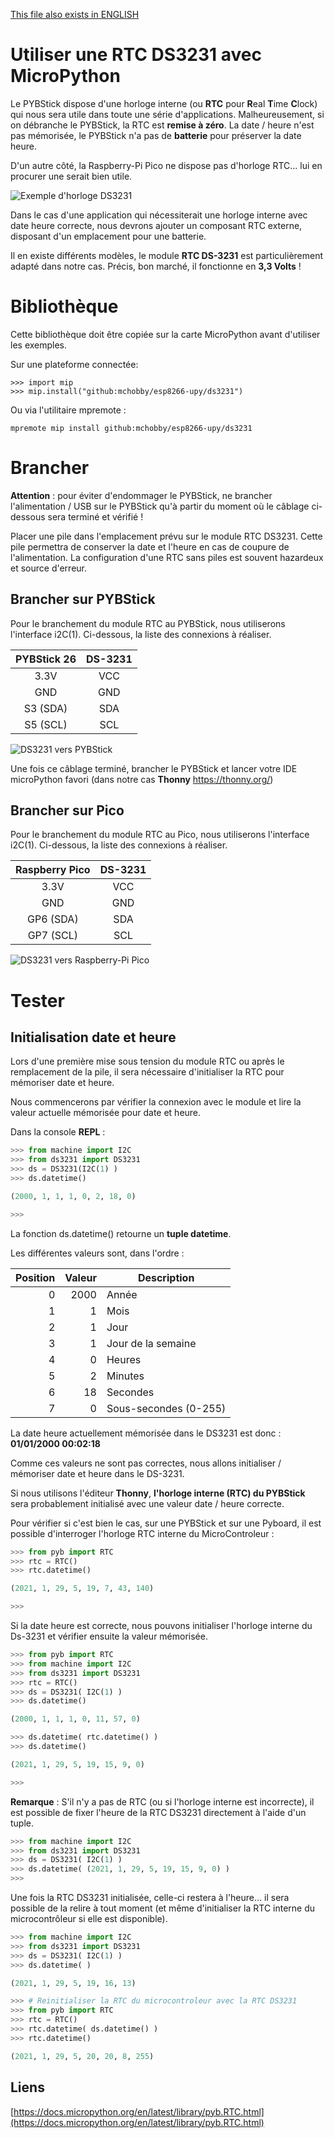 [This file also exists in ENGLISH](readme_ENG.md)

# Utiliser une RTC DS3231 avec MicroPython

Le PYBStick dispose d'une horloge interne (ou **RTC** pour **R**eal **T**ime **C**lock) qui nous sera utile dans toute une série d'applications.
Malheureusement, si on débranche le PYBStick, la RTC est **remise à zéro**. La date / heure n'est pas mémorisée, le PYBStick n'a pas de **batterie** pour préserver la date heure.

D'un autre côté, la Raspberry-Pi Pico ne dispose pas d'horloge RTC... lui en procurer une serait bien utile.

![Exemple d'horloge DS3231](docs/_static/ds3231.jpg)

Dans le cas d'une application qui nécessiterait une horloge interne avec date heure correcte, nous devrons ajouter un composant RTC externe, disposant d'un emplacement pour une batterie.

Il en existe différents modèles, le module **RTC DS-3231** est particulièrement adapté dans notre cas. Précis, bon marché, il fonctionne en **3,3 Volts** !

# Bibliothèque

 Cette bibliothèque doit être copiée sur la carte MicroPython avant d'utiliser les exemples.

 Sur une plateforme connectée:

 ```
 >>> import mip
 >>> mip.install("github:mchobby/esp8266-upy/ds3231")
 ```

 Ou via l'utilitaire mpremote :

 ```
 mpremote mip install github:mchobby/esp8266-upy/ds3231
 ```

# Brancher

**Attention** : pour éviter d'endommager le PYBStick, ne brancher l'alimentation / USB sur le PYBStick qu'à partir du moment où le câblage ci-dessous sera terminé et vérifié !

Placer une pile dans l'emplacement prévu sur le module RTC DS3231. Cette pile permettra de conserver la date et l'heure en cas de coupure de l'alimentation. La configuration d'une RTC sans piles est souvent hazardeux et source d'erreur.

## Brancher sur PYBStick
Pour le branchement du module RTC au PYBStick, nous utiliserons l'interface i2C(1). Ci-dessous, la liste des connexions à réaliser.

|PYBStick 26|DS-3231|
|:-:|:-:|
|3.3V|VCC|
|GND|GND|
|S3 (SDA)|SDA|
|S5 (SCL)|SCL|

![DS3231 vers PYBStick](docs/_static/ds3231-to-pybstick.jpg)

Une fois ce câblage terminé, brancher le PYBStick et lancer votre IDE microPython favori (dans notre cas **Thonny** https://thonny.org/)

## Brancher sur Pico
Pour le branchement du module RTC au Pico, nous utiliserons l'interface i2C(1). Ci-dessous, la liste des connexions à réaliser.

|Raspberry Pico|DS-3231|
|:-:|:-:|
|3.3V|VCC|
|GND|GND|
|GP6 (SDA)|SDA|
|GP7 (SCL)|SCL|

![DS3231 vers Raspberry-Pi Pico](docs/_static/ds3231-to-pico.jpg)

# Tester
## Initialisation date et heure

Lors d'une première mise sous tension du module RTC ou après le remplacement de la pile, il sera nécessaire d'initialiser la RTC pour mémoriser date et heure.

Nous commencerons par vérifier la connexion avec le module et lire la valeur actuelle mémorisée pour date et heure.

Dans la console **REPL** :

```python
>>> from machine import I2C
>>> from ds3231 import DS3231
>>> ds = DS3231(I2C(1) )
>>> ds.datetime()

(2000, 1, 1, 1, 0, 2, 18, 0)

>>>
```

La fonction ds.datetime() retourne un **tuple datetime**.

Les différentes valeurs sont, dans l'ordre :

|Position|Valeur|Description|
|-:|-:|-|
|0|2000|Année|
|1|1|Mois|
|2|1|Jour|
|3|1|Jour de la semaine|
|4|0|Heures|
|5|2|Minutes|
|6|18|Secondes|
|7|0|Sous-secondes (0-255)|

La date heure actuellement mémorisée dans le DS3231 est donc : **01/01/2000 00:02:18**

Comme ces valeurs ne sont pas correctes, nous allons initialiser / mémoriser date et heure dans le DS-3231.

Si nous utilisons l'éditeur **Thonny**, **l'horloge interne (RTC) du PYBStick** sera probablement initialisé avec une valeur date / heure correcte.

Pour vérifier si c'est bien le cas, sur une PYBStick et sur une Pyboard, il est possible d'interroger l'horloge RTC interne du MicroControleur :

```python
>>> from pyb import RTC
>>> rtc = RTC()
>>> rtc.datetime()

(2021, 1, 29, 5, 19, 7, 43, 140)

>>>
```

Si la date heure est correcte, nous pouvons initialiser l'horloge interne du Ds-3231 et vérifier ensuite la valeur mémorisée.

```python
>>> from pyb import RTC
>>> from machine import I2C
>>> from ds3231 import DS3231
>>> rtc = RTC()
>>> ds = DS3231( I2C(1) )
>>> ds.datetime()

(2000, 1, 1, 1, 0, 11, 57, 0)

>>> ds.datetime( rtc.datetime() )
>>> ds.datetime()

(2021, 1, 29, 5, 19, 15, 9, 0)

>>>
```

**Remarque** :  S'il n'y a pas de RTC (ou si l'horloge interne est incorrecte), il est possible de fixer l'heure de la RTC DS3231 directement à l'aide d'un tuple.

```python
>>> from machine import I2C
>>> from ds3231 import DS3231
>>> ds = DS3231( I2C(1) )
>>> ds.datetime( (2021, 1, 29, 5, 19, 15, 9, 0) )
>>>
```
Une fois la RTC DS3231 initialisée, celle-ci restera à l'heure... il sera possible de la relire à tout moment (et même d'initialiser la RTC interne du microcontrôleur si elle est disponible).

```python
>>> from machine import I2C
>>> from ds3231 import DS3231
>>> ds = DS3231( I2C(1) )
>>> ds.datetime( )

(2021, 1, 29, 5, 19, 16, 13)

>>> # Reinitialiser la RTC du microcontroleur avec la RTC DS3231
>>> from pyb import RTC
>>> rtc = RTC()
>>> rtc.datetime( ds.datetime() )
>>> rtc.datetime()

(2021, 1, 29, 5, 20, 20, 8, 255)

```

## Liens

[https://docs.micropython.org/en/latest/library/pyb.RTC.html](https://docs.micropython.org/en/latest/library/pyb.RTC.html)
